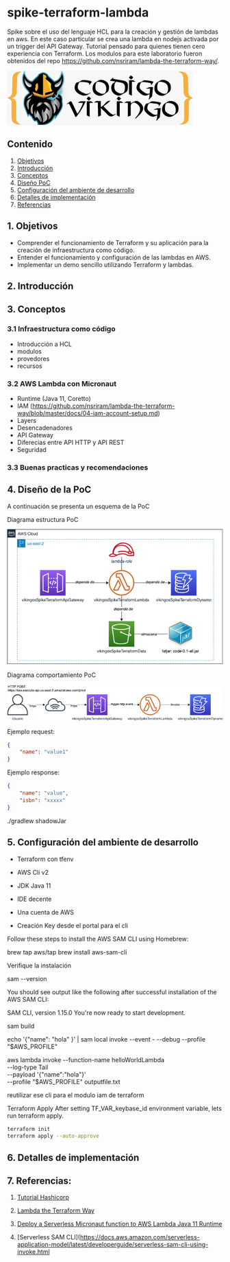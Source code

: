 # spike-terraform-lambda
Spike sobre el uso del lenguaje HCL para la creación y gestión de lambdas en aws. En este caso particular se crea una lambda en nodejs activada por un trigger del API Gateway. Tutorial pensado para quienes tienen cero experiencia con Terraform. Los modulos para este laboratorio fueron obtenidos del repo https://github.com/nsriram/lambda-the-terraform-way/.

![logo célula vikingos](doc/assets/logo_vikingos.jpeg)


## Contenido

1. [Objetivos](#1-objetivos)
2. [Introducción](#1-introducción)
3. [Conceptos](#1-conceptos)
4. [Diseño PoC](#4-diseño-de-la-poc)
5. [Configuración del ambiente de desarrollo](#5-configuración-del-ambiente-de-desarrollo)
6. [Detalles de implementación](#6-detalles-de-implementación)
7. [Referencias](#7-referencias)



## 1. Objetivos

- Comprender el funcionamiento de Terraform y su aplicación para la creación de infraestructura como código.
- Entender el funcionamiento y configuración de las lambdas en AWS.
- Implementar un demo sencillo utilizando Terraform y lambdas.


## 2. Introducción



## 3. Conceptos

### 3.1 Infraestructura como código
- Introducción a HCL
- modulos
- provedores
- recursos

### 3.2 AWS Lambda con Micronaut
- Runtime (Java 11, Coretto)
- IAM (https://github.com/nsriram/lambda-the-terraform-way/blob/master/docs/04-iam-account-setup.md)
- Layers
- Desencadenadores 
- API Gateway
- Diferecias entre API HTTP y API REST
- Seguridad

### 3.3 Buenas practicas y recomendaciones


## 4. Diseño de la PoC

A continuación se presenta un esquema de la PoC


Diagrama estructura PoC

![Diagrama estructura PoC](doc/assets/diagramas-static.png)

Diagrama comportamiento PoC

![Diagrama comportamiento PoC](doc/assets/diagramas-dynamic.png)

Ejemplo request:

```json
{
    "name": "value1"
}
```

Ejemplo response:

```json
{
    "name": "value",
    "isbn": "xxxxx"
}
```

./gradlew shadowJar


## 5. Configuración del ambiente de desarrollo

- Terraform con tfenv
- AWS Cli v2
- JDK Java 11
- IDE decente
- Una cuenta de AWS

- Creación Key desde el portal para el cli

Follow these steps to install the AWS SAM CLI using Homebrew:

brew tap aws/tap
brew install aws-sam-cli


Verifique la instalación

sam --version

You should see output like the following after successful installation of the AWS SAM CLI:

 
 SAM CLI, version 1.15.0
You're now ready to start development.

sam build

echo '{"name": "hola" }' | sam local invoke --event - --debug --profile "$AWS_PROFILE"

aws lambda invoke --function-name helloWorldLambda \
    --log-type Tail \
    --payload '{"name":"hola"}' \
    --profile "$AWS_PROFILE" outputfile.txt

reutilizar ese cli para el modulo iam de terraform


Terraform Apply
After setting TF_VAR_keybase_id environment variable, lets run terraform apply.

```sh
terraform init
terraform apply --auto-approve  
```

## 6. Detalles de implementación


## 7. Referencias:

1. [Tutorial Hashicorp](https://learn.hashicorp.com/tutorials/terraform/infrastructure-as-code?in=terraform/aws-get-started)

2. [Lambda the Terraform Way](https://github.com/nsriram/lambda-the-terraform-way)

3. [Deploy a Serverless Micronaut function to AWS Lambda Java 11 Runtime](https://guides.micronaut.io/mn-serverless-function-aws-lambda/guide/index.html)

4. [Serverless SAM CLI](https://docs.aws.amazon.com/serverless-application-model/latest/developerguide/serverless-sam-cli-using-invoke.html